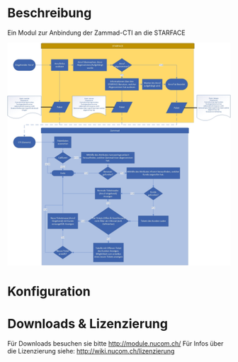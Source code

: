 <!-- TITLE: Zammad-CTI -->
# Beschreibung
Ein Modul zur Anbindung der Zammad-CTI an die STARFACE

![Zammad Flow](/uploads/zammad-cti/zammad-flow.jpg "Zammad Flow")
# Konfiguration

# Downloads & Lizenzierung
Für Downloads besuchen sie bitte http://module.nucom.ch/
Für Infos über die Lizenzierung siehe: http://wiki.nucom.ch/lizenzierung
